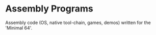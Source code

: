 # Assembly Programs

Assembly code (OS, native tool-chain, games, demos) written for the 'Minimal 64'.

